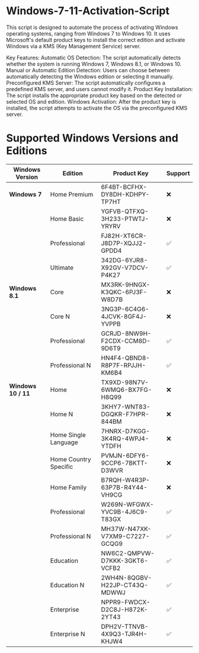 # Windows-7-11-Activation-Script
This script is designed to automate the process of activating Windows operating systems, ranging from Windows 7 to Windows 10. It uses Microsoft's default product keys to install the correct edition and activate Windows via a KMS (Key Management Service) server.

Key Features:
Automatic OS Detection: The script automatically detects whether the system is running Windows 7, Windows 8.1, or Windows 10.
Manual or Automatic Edition Detection: Users can choose between automatically detecting the Windows edition or selecting it manually.
Preconfigured KMS Server: The script automatically configures a predefined KMS server, and users cannot modify it.
Product Key Installation: The script installs the appropriate product key based on the detected or selected OS and edition.
Windows Activation: After the product key is installed, the script attempts to activate the OS via the preconfigured KMS server.

# Supported Windows Versions and Editions

| **Windows Version**   | **Edition**               | **Product Key**                             | **Support** |
|-----------------------|---------------------------|---------------------------------------------|-------------|
| **Windows 7**         | Home Premium               | 6F4BT-BCFHX-DY8DH-KDHPY-TP7HT              | ❌          |
|                       | Home Basic                 | YGFVB-QTFXQ-3H233-PTWTJ-YRYRV              | ❌          |
|                       | Professional               | FJ82H-XT6CR-J8D7P-XQJJ2-GPDD4              | ✅          |
|                       | Ultimate                   | 342DG-6YJR8-X92GV-V7DCV-P4K27              | ✅          |
| **Windows 8.1**       | Core                       | MX3RK-9HNGX-K3QKC-6PJ3F-W8D7B              | ❌          |
|                       | Core N                     | 3NG3P-6C4G6-4JCVK-8GF4J-YVPPB              | ❌          |
|                       | Professional               | GCRJD-8NW9H-F2CDX-CCM8D-9D6T9              | ✅          |
|                       | Professional N             | HN4F4-QBND8-R8P7F-RPJJH-KM6B4              | ✅          |
| **Windows 10 / 11**   | Home                       | TX9XD-98N7V-6WMQ6-BX7FG-H8Q99              | ❌          |
|                       | Home N                     | 3KHY7-WNT83-DGQKR-F7HPR-844BM              | ❌          |
|                       | Home Single Language       | 7HNRX-D7KGG-3K4RQ-4WPJ4-YTDFH              | ❌          |
|                       | Home Country Specific      | PVMJN-6DFY6-9CCP6-7BKTT-D3WVR              | ❌          |
|                       | Home Family                | B7RQH-W4R3P-63P7B-R4Y44-VH9CG              | ❌          |
|                       | Professional               | W269N-WFGWX-YVC9B-4J6C9-T83GX              | ✅          |
|                       | Professional N             | MH37W-N47XK-V7XM9-C7227-GCQG9              | ✅          |
|                       | Education                  | NW6C2-QMPVW-D7KKK-3GKT6-VCFB2              | ✅          |
|                       | Education N                | 2WH4N-8QGBV-H22JP-CT43Q-MDWWJ              | ✅          |
|                       | Enterprise                 | NPPR9-FWDCX-D2C8J-H872K-2YT43              | ✅          |
|                       | Enterprise N               | DPH2V-TTNVB-4X9Q3-TJR4H-KHJW4              | ✅          |
